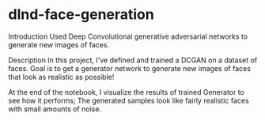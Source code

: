 # dlnd-face-generation
Introduction
  Used Deep Convolutional generative adversarial networks to generate new images of faces.

Description
  In this project, I've defined and trained a DCGAN on a dataset of faces. Goal is to get a generator network to generate new images of faces that look as realistic as possible!

  At the end of the notebook, I visualize the results of trained Generator to see how it performs; The generated samples look like fairly realistic faces with small amounts of noise.
